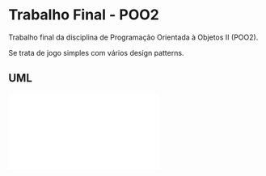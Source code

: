 # Trabalho Final - POO2

Trabalho final da disciplina de Programação Orientada à Objetos II (POO2).

Se trata de jogo simples com vários design patterns.

## UML

![Imagem da UML do projeto](projeto_poo2/umlprojeto_poo2.pdf)
